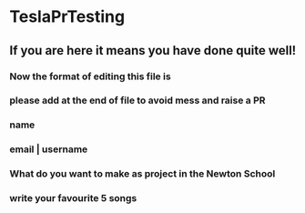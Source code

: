 # TeslaPrTesting

## If you are here it means you have done quite well!

### Now the format of editing this file is

### please add at the end of file to avoid mess and raise a PR

### name

### email | username
### What do you want to make as project in the Newton School

### write your favourite 5 songs
